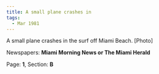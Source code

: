 ```yaml
---  
title: A small plane crashes in  
tags:  
  - Mar 1981  
---  
```

  
A small plane crashes in the surf off Miami Beach. [Photo]  
  
Newspapers: **Miami Morning News or The Miami Herald**  
  
Page: **1**, Section: **B** 
